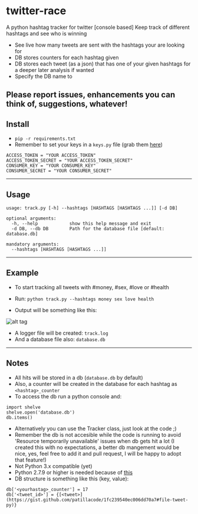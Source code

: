 # twitter-race
A python hashtag tracker for twitter [console based]
Keep track of different hashtags and see who is winning

* See live how many tweets are sent with the hashtags your are looking for
* DB stores counters for each hashtag given
* DB stores each tweet (as a json) that has one of your given hashtags for a deeper later analysis if wanted
* Specify the DB name to

 Please report issues, enhancements you can think of, suggestions, whatever!
------------

## Install

* `pip -r requirements.txt`
* Remember to set your keys in a `keys.py` file (grab them [here](https://apps.twitter.com/))
```
ACCESS_TOKEN = "YOUR ACCESS_TOKEN"
ACCESS_TOKEN_SECRET = "YOUR ACCESS_TOKEN_SECRET"
CONSUMER_KEY = "YOUR CONSUMER_KEY"
CONSUMER_SECRET = "YOUR CONSUMER_SECRET"
```

------------

## Usage
```
usage: track.py [-h] --hashtags [HASHTAGS [HASHTAGS ...]] [-d DB]

optional arguments:
  -h, --help            show this help message and exit
  -d DB, --db DB        Path for the database file [default: database.db]

mandatory arguments:
  --hashtags [HASHTAGS [HASHTAGS ...]]

```

------------

## Example

* To start tracking all tweets with #money, #sex, #love or #health
* Run: `python track.py --hashtags money sex love health`

* Output will be something like this:

![alt tag](http://i.imgur.com/VvIK5IN.png)

* A logger file will be created: `track.log`
* And a database file also: `database.db`

------------

## Notes
* All hits will be stored in a db (`database.db` by default)
* Also, a counter will be created in the database for each hashtag as `<hashtag>_counter`
* To access the db run a python console and:
```
import shelve
shelve.open('database.db')
db.items()
```
* Alternatively you can use the Tracker class, just look at the code ;)
* Remember the db is not accesible while the code is running to avoid 'Resource temporarily unavailable' issues when db gets hit a lot (I created this with no expectations, a better db mangement would be nice, yes, feel free to add it and pull request, I will be happy to adopt that feature!)
* Not Python 3.x compatible (yet)
* Python 2.7.9 or higher is needed because of [this](https://urllib3.readthedocs.org/en/latest/security.html#insecureplatformwarning)
* DB structure is something like this (key, value):
```
db['<yourhastag>_counter'] = 17
db['<tweet_id>'] = {[<tweet>](https://gist.github.com/patillacode/1fc239540ec006dd70a7#file-tweet-py)}
```
